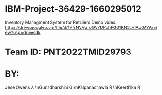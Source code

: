 # IBM-Project-36429-1660295012
Inventory Managment System for Retailers
Demo video: https://drive.google.com/file/d/1VfrNVVg_oGV7DPxhPG61KN3cVlAo6AYA/view?usp=drivesdk
# Team ID: PNT2022TMID29793
# BY:
Jese Owens A
\nGunadharshini G
\nKalpanachawla R
\nKeerthika R
